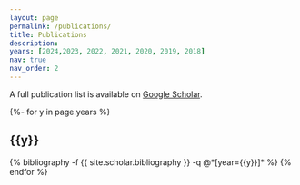 ```yaml
---
layout: page
permalink: /publications/
title: Publications
description: 
years: [2024,2023, 2022, 2021, 2020, 2019, 2018]
nav: true
nav_order: 2
---
```

<!-- _pages/publications.md -->
<div class="publications">

A full publication list is available on <a href="https://scholar.google.com/citations?user=atD6GcMAAAAJ&hl=en" target="_blank">Google Scholar</a>.
  
{%- for y in page.years %}
  <h2 class="year">{{y}}</h2>
  {% bibliography -f {{ site.scholar.bibliography }} -q @*[year={{y}}]* %}
{% endfor %}

</div>
